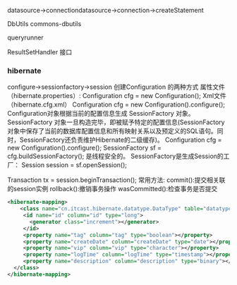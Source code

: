 
datasource->connectiondatasource->connection->createStatement


DbUtils
commons-dbutils

queryrunner

ResultSetHandler 接口


### hibernate
configure->sessionfactory->session
创建Configuration 的两种方式
属性文件（hibernate.properties）:
    Configuration cfg = new Configuration();
Xml文件（hibernate.cfg.xml）
    Configuration cfg = new Configuration().configure();
Configuration对象根据当前的配置信息生成 SessionFactory 对象。SessionFactory 对象一旦构造完毕，即被赋予特定的配置信息(SessionFactory 对象中保存了当前的数据库配置信息和所有映射关系以及预定义的SQL语句。同时，SessionFactory还负责维护Hibernate的二级缓存)。 
   Configuration cfg = new Configuration().configure();
   SessionFactory sf = cfg.buildSessionFactory();
是线程安全的。 
SessionFactory是生成Session的工厂：
   Session session = sf.openSession();

Transaction tx = session.beginTransaction();
常用方法:
commit():提交相关联的session实例
rollback():撤销事务操作
wasCommitted():检查事务是否提交

```xml
<hibernate-mapping>
    <class name="cn.itcast.hibernate.datatype.DataType" table="datatype">
     <id name="id" column="id" type="long">
       <generator class="increment"></generator>
     </id>
     <property name="tag" column="tag" type="boolean"></property>
     <property name="createDate" column="createDate" type="date"></property>
     <property name="vip" column="vip" type="character"></property>
     <property name="logTime" column="logTime" type="timestamp"></property>
     <property name="description" column="description" type="binary"></property>
  </class>
</hibernate-mapping>

```

<composite-id>           
<key-property name="name" column="student_name" type="string“/>
<key-property name="cardID" column="card_id" type="string“/>        </composite-id> 


对象映射关系
1:1
1:N
N:1
Map、Set和List的映射

组件映射
HQL

SessionFactory缓存【该类的对象是静态的】
       Hibernate中提供的第二级缓存指的是SessionFactory缓存，是支持可插拔式
   的缓存。该缓存主要是由SessionFactory进行管理。

